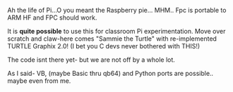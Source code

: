 Ah the life of Pi...O you meant the Raspberry pie...
MHM..
Fpc is portable to ARM HF and FPC should work.


It is **quite possible** to use this for classroom Pi experimentation.
Move over scratch and claw-here comes "Sammie the Turtle" with re-implemented TURTLE Graphix 2.0!
(I bet you C devs never bothered with THIS!)


The code isnt there yet- but we are not off by a whole lot.

As I said- VB, (maybe Basic thru qb64) and Python ports are possible..
maybe even from me.
